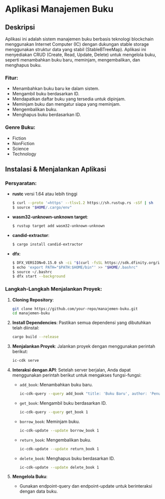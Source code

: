 # Aplikasi Manajemen Buku

## Deskripsi
Aplikasi ini adalah sistem manajemen buku berbasis teknologi blockchain menggunakan Internet Computer (IC) dengan dukungan stable storage menggunakan struktur data yang stabil (StableBTreeMap). Aplikasi ini menyediakan CRUD (Create, Read, Update, Delete) untuk mengelola buku, seperti menambahkan buku baru, meminjam, mengembalikan, dan menghapus buku.

### Fitur:
- Menambahkan buku baru ke dalam sistem.
- Mengambil buku berdasarkan ID.
- Mendapatkan daftar buku yang tersedia untuk dipinjam.
- Meminjam buku dan mengatur siapa yang meminjam.
- Mengembalikan buku.
- Menghapus buku berdasarkan ID.

### Genre Buku:
- Fiction
- NonFiction
- Science
- Technology

## Instalasi & Menjalankan Aplikasi

### Persyaratan:
- **rustc** versi 1.64 atau lebih tinggi
  ```bash
  $ curl --proto '=https' --tlsv1.2 https://sh.rustup.rs -sSf | sh
  $ source "$HOME/.cargo/env"
  ```
- **wasm32-unknown-unknown target**:
  ```bash
  $ rustup target add wasm32-unknown-unknown
  ```
- **candid-extractor**:
  ```bash
  $ cargo install candid-extractor
  ```
- **dfx**:
  ```bash
  $ DFX_VERSION=0.15.0 sh -ci "$(curl -fsSL https://sdk.dfinity.org/install.sh)"
  $ echo 'export PATH="$PATH:$HOME/bin"' >> "$HOME/.bashrc"
  $ source ~/.bashrc
  $ dfx start --background
  ```

### Langkah-Langkah Menjalankan Proyek:

1. **Cloning Repository**:
   ```bash
   git clone https://github.com/your-repo/manajemen-buku.git
   cd manajemen-buku
   ```

2. **Install Dependencies**:
   Pastikan semua dependensi yang dibutuhkan telah diinstal:
   ```bash
   cargo build --release
   ```

3. **Menjalankan Proyek**:
   Jalankan proyek dengan menggunakan perintah berikut:
   ```bash
   ic-cdk serve
   ```

4. **Interaksi dengan API**:
   Setelah server berjalan, Anda dapat menggunakan perintah berikut untuk mengakses fungsi-fungsi:
   - `add_book`: Menambahkan buku baru.
     ```bash
     ic-cdk-query --query add_book "title: 'Buku Baru', author: 'Penulis', genre: 'Fiction'"
     ```
   - `get_book`: Mengambil buku berdasarkan ID.
     ```bash
     ic-cdk-query --query get_book 1
     ```
   - `borrow_book`: Meminjam buku.
     ```bash
     ic-cdk-update --update borrow_book 1
     ```
   - `return_book`: Mengembalikan buku.
     ```bash
     ic-cdk-update --update return_book 1
     ```
   - `delete_book`: Menghapus buku berdasarkan ID.
     ```bash
     ic-cdk-update --update delete_book 1
     ```

5. **Mengelola Buku**:
   - Gunakan endpoint-query dan endpoint-update untuk berinteraksi dengan data buku.
